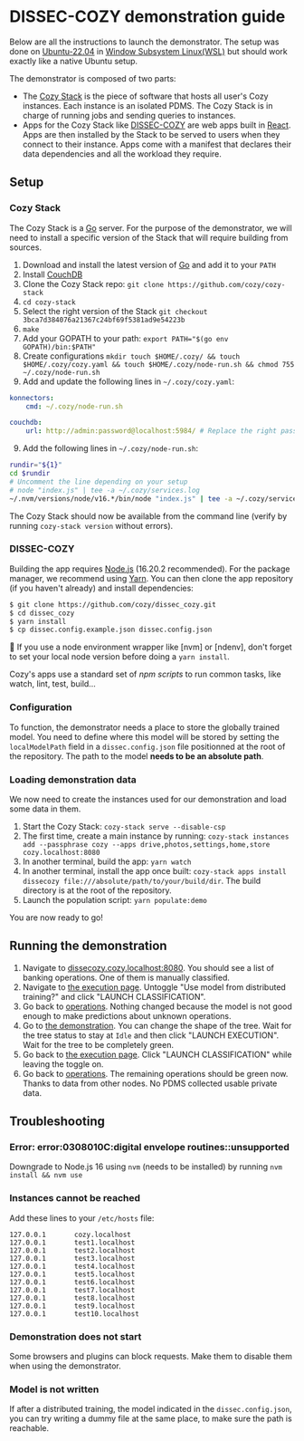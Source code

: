 # DISSEC-COZY demonstration guide

Below are all the instructions to launch the demonstrator.
The setup was done on [Ubuntu-22.04](https://ubuntu.com/download) in [Window Subsystem Linux(WSL)](https://learn.microsoft.com/en-us/windows/wsl/install) but should work exactly like a native Ubuntu setup.

The demonstrator is composed of two parts:

- The [Cozy Stack](https://github.com/cozy/cozy-stack) is the piece of software that hosts all user's Cozy instances. Each instance is an isolated PDMS. The Cozy Stack is in charge of running jobs and sending queries to instances.
- Apps for the Cozy Stack like [DISSEC-COZY](./README.md) are web apps built in [React](https://react.dev/). Apps are then installed by the Stack to be served to users when they connect to their instance. Apps come with a manifest that declares their data dependencies and all the workload they require.

## Setup

### Cozy Stack

The Cozy Stack is a [Go](https://go.dev/) server.
For the purpose of the demonstrator, we will need to install a specific version of the Stack that will require building from sources.

1. Download and install the latest version of [Go](https://go.dev/doc/install) and add it to your `PATH`
2. Install [CouchDB](https://docs.couchdb.org/en/stable/install/index.html)
3. Clone the Cozy Stack repo: `git clone https://github.com/cozy/cozy-stack`
3. `cd cozy-stack`
5. Select the right version of the Stack `git checkout 3bca7d384076a21367c24bf69f5381ad9e54223b`
6. `make`
7. Add your GOPATH to your path: `export PATH="$(go env GOPATH)/bin:$PATH"`
8. Create configurations `mkdir touch $HOME/.cozy/ && touch $HOME/.cozy/cozy.yaml && touch $HOME/.cozy/node-run.sh && chmod 755 ~/.cozy/node-run.sh`
9. Add and update the following lines in `~/.cozy/cozy.yaml`: 
```yaml
konnectors:
    cmd: ~/.cozy/node-run.sh

couchdb:
    url: http://admin:password@localhost:5984/ # Replace the right password
```
9. Add the following lines in `~/.cozy/node-run.sh`:
```sh
rundir="${1}"
cd $rundir
# Uncomment the line depending on your setup
# node "index.js" | tee -a ~/.cozy/services.log
~/.nvm/versions/node/v16.*/bin/node "index.js" | tee -a ~/.cozy/services.log
```


The Cozy Stack should now be available from the command line (verify by running `cozy-stack version` without errors).

### DISSEC-COZY

Building the app requires [Node.js](https://nodejs.org/en) (16.20.2 recommended). For the package manager, we recommend using [Yarn](https://classic.yarnpkg.com/lang/en/docs/install/#windows-stable).
You can then clone the app repository (if you haven't already) and install dependencies:

```sh
$ git clone https://github.com/cozy/dissec_cozy.git
$ cd dissec_cozy
$ yarn install
$ cp dissec.config.example.json dissec.config.json
```

:pushpin: If you use a node environment wrapper like [nvm] or [ndenv], don't forget to set your local node version before doing a `yarn install`.

Cozy's apps use a standard set of _npm scripts_ to run common tasks, like watch, lint, test, build…

### Configuration

To function, the demonstrator needs a place to store the globally trained model.
You need to define where this model will be stored by setting the `localModelPath` field in a `dissec.config.json` file positionned at the root of the repository.
The path to the model **needs to be an absolute path**.

### Loading demonstration data

We now need to create the instances used for our demonstration and load some data in them.

1. Start the Cozy Stack: `cozy-stack serve --disable-csp`
2. The first time, create a main instance by running: `cozy-stack instances add --passphrase cozy --apps drive,photos,settings,home,store cozy.localhost:8080`
2. In another terminal, build the app: `yarn watch`
3. In another terminal, install the app once built: `cozy-stack apps install dissecozy file:///absolute/path/to/your/build/dir`. The build directory is at the root of the repository.
4. Launch the population script: `yarn populate:demo`

You are now ready to go!

## Running the demonstration

1. Navigate to [dissecozy.cozy.localhost:8080](http://dissecozy.cozy.localhost:8080). You should see a list of banking operations. One of them is manually classified.
2. Navigate to [the execution page](http://dissecozy.cozy.localhost:8080/#/execution). Untoggle "Use model from distributed training?" and click "LAUNCH CLASSIFICATION".
3. Go back to [operations](http://dissecozy.cozy.localhost:8080). Nothing changed because the model is not good enough to make predictions about unknown operations.
4. Go to [the demonstration](http://dissecozy.cozy.localhost:8080/#/demonstration). You can change the shape of the tree. Wait for the tree status to stay at `Idle` and then click "LAUNCH EXECUTION". Wait for the tree to be completely green.
5. Go back to [the execution page](http://dissecozy.cozy.localhost:8080/#/execution). Click "LAUNCH CLASSIFICATION" while leaving the toggle on.
6. Go back to [operations](http://dissecozy.cozy.localhost:8080). The remaining operations should be green now. Thanks to data from other nodes. No PDMS collected usable private data.

## Troubleshooting

### Error: error:0308010C:digital envelope routines::unsupported

Downgrade to Node.js 16 using `nvm` (needs to be installed) by running `nvm install && nvm use`

### Instances cannot be reached

Add these lines to your `/etc/hosts` file:

```
127.0.0.1       cozy.localhost
127.0.0.1       test1.localhost
127.0.0.1       test2.localhost
127.0.0.1       test3.localhost
127.0.0.1       test4.localhost
127.0.0.1       test5.localhost
127.0.0.1       test6.localhost
127.0.0.1       test7.localhost
127.0.0.1       test8.localhost
127.0.0.1       test9.localhost
127.0.0.1       test10.localhost
```

### Demonstration does not start

Some browsers and plugins can block requests. Make them to disable them when using the demonstrator.

### Model is not written

If after a distributed training, the model indicated in the `dissec.config.json`, you can try writing a dummy file at the same place, to make sure the path is reachable.